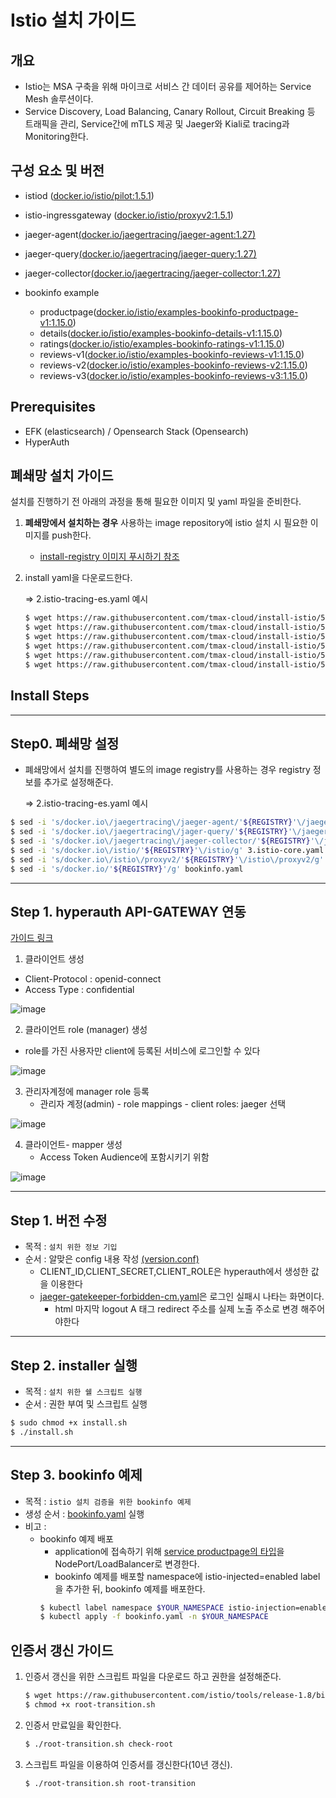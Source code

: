 
# Istio 설치 가이드

## 개요

- Istio는 MSA 구축을 위해 마이크로 서비스 간 데이터 공유를 제어하는 Service Mesh 솔루션이다.
- Service Discovery, Load Balancing, Canary Rollout, Circuit Breaking 등 트래픽을 관리, Service간에 mTLS 제공 및 Jaeger와 Kiali로 tracing과 Monitoring한다.

## 구성 요소 및 버전

* istiod ([docker.io/istio/pilot:1.5.1](https://hub.docker.com/layers/istio/pilot/1.5.1/images/sha256-818aecc1c73c53af9091ac1d4f500d9d7cec6d135d372d03cffab1addaff4ec0?context=explore))
* istio-ingressgateway ([docker.io/istio/proxyv2:1.5.1](https://hub.docker.com/layers/istio/proxyv2/1.5.1/images/sha256-3ad9ee2b43b299e5e6d97aaea5ed47dbf3da9293733607d9b52f358313e852ae?context=explore))
* jaeger-agent[(docker.io/jaegertracing/jaeger-agent:1.27)](https://hub.docker.com/layers/jaeger-agent/jaegertracing/jaeger-agent/1.27/images/sha256-6f615305dc10d76ea6823ba55a0061112da6d08b31c863cedce2e1ac19528a2c?context=explore)
* jaeger-query[(docker.io/jaegertracing/jaeger-query:1.27)](https://hub.docker.com/layers/jaeger-query/jaegertracing/jaeger-query/1.27/images/sha256-01a8eadb5cebb7e1db3db697148a987a666a69c3cce936686fcf3f0b979fe47e?context=explore)
* jaeger-collector[(docker.io/jaegertracing/jaeger-collector:1.27)](https://hub.docker.com/layers/jaeger-collector/jaegertracing/jaeger-collector/1.27/images/sha256-8d18ad8b616b843e79cf484a4c9307c8a62347ade531ca29ad1bad9055fa1e07?context=explore)

* bookinfo example
    * productpage([docker.io/istio/examples-bookinfo-productpage-v1:1.15.0](https://hub.docker.com/layers/istio/examples-bookinfo-productpage-v1/1.15.0/images/sha256-0a5eb4795952372251d51f72834bccb7ea01a67cb72fd9b58b757cca103b7524?context=explore))
    * details([docker.io/istio/examples-bookinfo-details-v1:1.15.0](https://hub.docker.com/layers/istio/examples-bookinfo-details-v1/1.15.0/images/sha256-fce0bcbff0bed09116dacffca15695cd345e0c3788c15b0114a05f654ddecc17?context=explore))
    * ratings([docker.io/istio/examples-bookinfo-ratings-v1:1.15.0](https://hub.docker.com/layers/istio/examples-bookinfo-ratings-v1/1.15.0/images/sha256-09b9d6958a13ad1a97377b7d5c2aa9e0372c008cdf5a44ce3e72fbd9660936cf?context=explore))
    * reviews-v1([docker.io/istio/examples-bookinfo-reviews-v1:1.15.0](https://hub.docker.com/layers/istio/examples-bookinfo-reviews-v1/1.15.0/images/sha256-40e8aba77c1b46f37e820a60aa6948485d39e6f55f1492fa1f17383efd95511c?context=explore))
    * reviews-v2([docker.io/istio/examples-bookinfo-reviews-v2:1.15.0](https://hub.docker.com/layers/istio/examples-bookinfo-reviews-v2/1.15.0/images/sha256-e86d247b7ac275eb681a7e9c869325762686ccf0b5cfb6bde100ff2c1f01ae2b?context=explore))
    * reviews-v3([docker.io/istio/examples-bookinfo-reviews-v3:1.15.0](https://hub.docker.com/layers/istio/examples-bookinfo-reviews-v3/1.15.0/images/sha256-e454cab754cf9234e8b41d7c5e30f53a4c125d7d9443cb3ef2b2eb1c4bd1ec14?context=explore))

## Prerequisites

- EFK (elasticsearch) / Opensearch Stack (Opensearch)
- HyperAuth 

## 폐쇄망 설치 가이드
설치를 진행하기 전 아래의 과정을 통해 필요한 이미지 및 yaml 파일을 준비한다.
1. **폐쇄망에서 설치하는 경우** 사용하는 image repository에 istio 설치 시 필요한 이미지를 push한다.
   
    - [install-registry 이미지 푸시하기 참조](https://github.com/tmax-cloud/install-registry/blob/5.0/podman.md)  
    
2. install yaml을 다운로드한다.
    
    => 2.istio-tracing-es.yaml 예시
    
    ```bash
    $ wget https://raw.githubusercontent.com/tmax-cloud/install-istio/5.0/yaml/1.istio-base.yaml
    $ wget https://raw.githubusercontent.com/tmax-cloud/install-istio/5.0/yaml/2.istio-tracing-es.yaml
    $ wget https://raw.githubusercontent.com/tmax-cloud/install-istio/5.0/yaml/3.istio-core.yaml
    $ wget https://raw.githubusercontent.com/tmax-cloud/install-istio/5.0/yaml/4.istio-ingressgateway.yaml
    $ wget https://raw.githubusercontent.com/tmax-cloud/install-istio/5.0/yaml/5.istio-metric.yaml
    $ wget https://raw.githubusercontent.com/tmax-cloud/install-istio/5.0/yaml/bookinfo.yaml
    ```

## Install Steps

---

## Step0. 폐쇄망 설정

  * 폐쇄망에서 설치를 진행하여 별도의 image registry를 사용하는 경우 registry 정보를 추가로 설정해준다. 

    => 2.istio-tracing-es.yaml 예시

```bash
$ sed -i 's/docker.io\/jaegertracing\/jaeger-agent/'${REGISTRY}'\/jaegertracing\/jager-agent/g' 2.istio-tracing-es.yaml
$ sed -i 's/docker.io\/jaegertracing\/jager-query/'${REGISTRY}'\/jaegertracing\/jaeger-query/g' 2.istio-tracing-es.yaml
$ sed -i 's/docker.io\/jaegertracing\/jaeger-collector/'${REGISTRY}'\/jaegertracing\/jaeger-collector/g' 2.istio-tracing-es.yaml
$ sed -i 's/docker.io\/istio/'${REGISTRY}'\/istio/g' 3.istio-core.yaml
$ sed -i 's/docker.io\/istio\/proxyv2/'${REGISTRY}'\/istio\/proxyv2/g' 4.istio-ingressgateway.yaml
$ sed -i 's/docker.io/'${REGISTRY}'/g' bookinfo.yaml
```

---

## Step 1. hyperauth API-GATEWAY 연동

[가이드 링크](https://github.com/tmax-cloud/hyperauth/blob/main/guide/keycloak-gatekeeper/keycloak-gatekeeper.pptx)

1. 클라이언트 생성
  - Client-Protocol : openid-connect
  - Access Type : confidential

![image](figure/keycloak1.png)

2. 클라이언트 role (manager) 생성

- role를 가진 사용자만 client에 등록된 서비스에 로그인할 수 있다

![image](figure/keycloak2.png)

3. 관리자계정에 manager role 등록
   - 관리자 계정(admin) - role mappings - client roles: jaeger 선택

![image](figure/keycloak3.png)

4. 클라이언트- mapper 생성
   - Access Token Audience에 포함시키기 위함

![image](figure/keycloak4.png)

---

## Step 1. 버전 수정

* 목적 : `설치 위한 정보 기입`
* 순서 : 알맞은 config 내용 작성 [(version.conf)](./version.conf)
  - CLIENT_ID,CLIENT_SECRET,CLIENT_ROLE은 hyperauth에서 생성한 값을 이용한다
  - [jaeger-gatekeeper-forbidden-cm.yaml](yaml/jaeger-gatekeeper-forbidden-cm.yaml)은 로그인 실패시 나타는 화면이다.
    - html 마지막 logout A 태그 redirect 주소를 실제 노출 주소로 변경 해주어야한다

---

## Step 2. installer 실행
* 목적 : `설치 위한 쉘 스크립트 실행`
* 순서 : 권한 부여 및 스크립트 실행

```bash
$ sudo chmod +x install.sh
$ ./install.sh
```

---



## Step 3. bookinfo 예제

* 목적 : `istio 설치 검증을 위한 bookinfo 예제`
* 생성 순서 : [bookinfo.yaml](yaml/bookinfo.yaml) 실행
* 비고 :
    * bookinfo 예제 배포
        * application에 접속하기 위해 [service productpage의 타입](yaml/bookinfo.yaml#L278)을 NodePort/LoadBalancer로 변경한다.
        * bookinfo 예제를 배포할 namespace에 istio-injected=enabled label을 추가한 뒤, bookinfo 예제를 배포한다.
        ```bash
        $ kubectl label namespace $YOUR_NAMESPACE istio-injection=enabled
        $ kubectl apply -f bookinfo.yaml -n $YOUR_NAMESPACE
        ```

## 인증서 갱신 가이드

1. 인증서 갱신을 위한 스크립트 파일을 다운로드 하고 권한을 설정해준다.
    ```bash
    $ wget https://raw.githubusercontent.com/istio/tools/release-1.8/bin/root-transition.sh
    $ chmod +x root-transition.sh
    ```
2. 인증서 만료일을 확인한다.
    ```bash
    $ ./root-transition.sh check-root
    ```
3. 스크립트 파일을 이용하여 인증서를 갱신한다(10년 갱신).
    ```bash
    $ ./root-transition.sh root-transition
    ```
